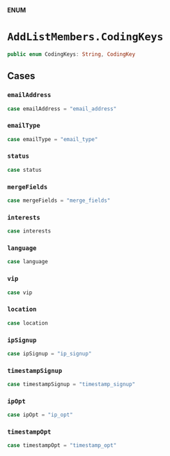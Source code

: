 **ENUM**

# `AddListMembers.CodingKeys`

```swift
public enum CodingKeys: String, CodingKey
```

## Cases
### `emailAddress`

```swift
case emailAddress = "email_address"
```

### `emailType`

```swift
case emailType = "email_type"
```

### `status`

```swift
case status
```

### `mergeFields`

```swift
case mergeFields = "merge_fields"
```

### `interests`

```swift
case interests
```

### `language`

```swift
case language
```

### `vip`

```swift
case vip
```

### `location`

```swift
case location
```

### `ipSignup`

```swift
case ipSignup = "ip_signup"
```

### `timestampSignup`

```swift
case timestampSignup = "timestamp_signup"
```

### `ipOpt`

```swift
case ipOpt = "ip_opt"
```

### `timestampOpt`

```swift
case timestampOpt = "timestamp_opt"
```
